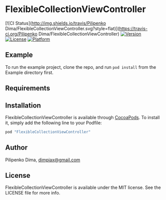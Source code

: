 # FlexibleCollectionViewController

[![CI Status](http://img.shields.io/travis/Pilipenko Dima/FlexibleCollectionViewController.svg?style=flat)](https://travis-ci.org/Pilipenko Dima/FlexibleCollectionViewController)
[![Version](https://img.shields.io/cocoapods/v/FlexibleCollectionViewController.svg?style=flat)](http://cocoapods.org/pods/FlexibleCollectionViewController)
[![License](https://img.shields.io/cocoapods/l/FlexibleCollectionViewController.svg?style=flat)](http://cocoapods.org/pods/FlexibleCollectionViewController)
[![Platform](https://img.shields.io/cocoapods/p/FlexibleCollectionViewController.svg?style=flat)](http://cocoapods.org/pods/FlexibleCollectionViewController)

## Example

To run the example project, clone the repo, and run `pod install` from the Example directory first.

## Requirements

## Installation

FlexibleCollectionViewController is available through [CocoaPods](http://cocoapods.org). To install
it, simply add the following line to your Podfile:

```ruby
pod "FlexibleCollectionViewController"
```

## Author

Pilipenko Dima, dimpiax@gmail.com

## License

FlexibleCollectionViewController is available under the MIT license. See the LICENSE file for more info.
